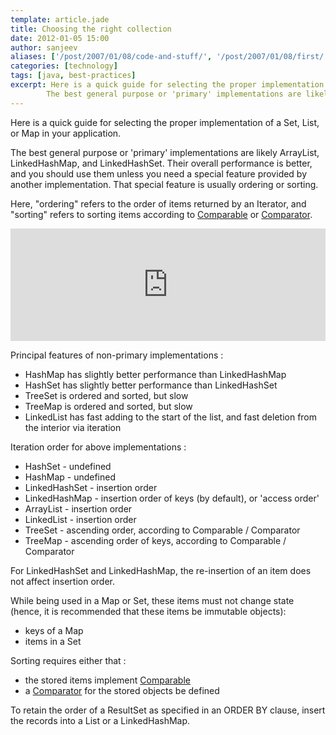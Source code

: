 ```yaml
---
template: article.jade
title: Choosing the right collection
date: 2012-01-05 15:00
author: sanjeev
aliases: ['/post/2007/01/08/code-and-stuff/', '/post/2007/01/08/first/', '/post/2008/01/08/first']
categories: [technology]
tags: [java, best-practices]
excerpt: Here is a quick guide for selecting the proper implementation of a Set, List, or Map in your application.
        The best general purpose or 'primary' implementations are likely ArrayList, LinkedHashMap, and LinkedHashSet. Their overall performance is better, and you should use them unless you need a special feature provided by another implementation ...
---
```

Here is a quick guide for selecting the proper implementation of a Set, List, or Map in your application. 

The best general purpose or 'primary' implementations are likely ArrayList, LinkedHashMap, and LinkedHashSet. Their overall performance is better, and you should use them unless you need a special feature provided by another implementation. That special feature is usually ordering or sorting.

Here, "ordering" refers to the order of items returned by an Iterator, and "sorting" refers to sorting items according to [Comparable](http://docs.oracle.com/javase/6/docs/api/java/lang/Comparable.html) or [Comparator](http://docs.oracle.com/javase/6/docs/api/java/util/Comparator.html). 
 
<iframe width='100%' height='180' frameborder='0' src='https://docs.google.com/spreadsheet/pub?key=0Ap6Wf8mnIbkvdEI0LXZIN0V6c0JzcWxudTNsLWZBenc&output=html&widget=true'></iframe>
 

<span class="more"></span>

Principal features of non-primary implementations :

* HashMap has slightly better performance than LinkedHashMap
* HashSet has slightly better performance than LinkedHashSet
* TreeSet is ordered and sorted, but slow
* TreeMap is ordered and sorted, but slow
* LinkedList has fast adding to the start of the list, and fast deletion from the interior via iteration

Iteration order for above implementations :

* HashSet - undefined
* HashMap - undefined
* LinkedHashSet - insertion order
* LinkedHashMap - insertion order of keys (by default), or 'access order'
* ArrayList - insertion order
* LinkedList - insertion order
* TreeSet - ascending order, according to Comparable / Comparator
* TreeMap - ascending order of keys, according to Comparable / Comparator

For LinkedHashSet and LinkedHashMap, the re-insertion of an item does not affect insertion order.

While being used in a Map or Set, these items must not change state (hence, it is recommended that these items be immutable objects):

* keys of a Map
* items in a Set

Sorting requires either that :

* the stored items implement [Comparable](http://docs.oracle.com/javase/6/docs/api/java/lang/Comparable.html)
* a [Comparator](http://docs.oracle.com/javase/6/docs/api/java/util/Comparator.html) for the stored objects be defined

To retain the order of a ResultSet as specified in an ORDER BY clause, insert the records into a List or a LinkedHashMap.
